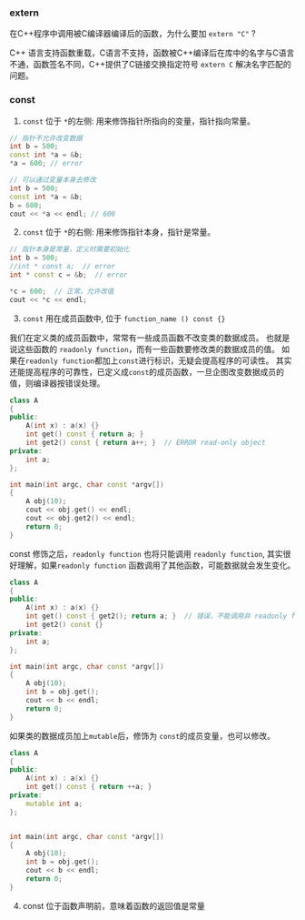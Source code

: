 

### extern

在C++程序中调用被C编译器编译后的函数，为什么要加 `extern "C"` ?

C++ 语言支持函数重载，C语言不支持，函数被C++编译后在库中的名字与C语言不通，函数签名不同，C++提供了C链接交换指定符号 `extern C` 解决名字匹配的问题。


### const

1. `const` 位于 `*`的左侧: 用来修饰指针所指向的变量，指针指向常量。

```cpp
// 指针不允许改变数据
int b = 500;
const int *a = &b;
*a = 600; // error 
```

```cpp
// 可以通过变量本身去修改
int b = 500;
const int *a = &b;
b = 600;
cout << *a << endl; // 600
```


2. `const` 位于 `*`的右侧: 用来修饰指针本身，指针是常量。

```cpp
// 指针本身是常量，定义时需要初始化
int b = 500;
//int * const a;  // error
int * const c = &b;  // error

*c = 600;  // 正常，允许改值
cout << *c << endl;
```

3. `const` 用在成员函数中, 位于 `function_name () const {}`

我们在定义类的成员函数中，常常有一些成员函数不改变类的数据成员。 也就是说这些函数的 `readonly function`，而有一些函数要修改类的数据成员的值。 如果在`readonly function`都加上`const`进行标识，无疑会提高程序的可读性。 其实还能提高程序的可靠性，已定义成`const`的成员函数，一旦企图改变数据成员的值，则编译器按错误处理。

```cpp
class A
{
public:
	A(int x) : a(x) {}
	int get() const { return a; }
	int get2() const { return a++; }  // ERROR read-only object
private:
	int a;
};

int main(int argc, char const *argv[])
{
	A obj(10);
	cout << obj.get() << endl;
	cout << obj.get2() << endl;
	return 0;
}
```

const 修饰之后，`readonly function` 也将只能调用 `readonly function`, 其实很好理解，如果`readonly function` 函数调用了其他函数，可能数据就会发生变化。

```cpp
class A
{
public:
	A(int x) : a(x) {}
	int get() const { get2(); return a; }  // 错误，不能调用非 readonly function
	int get2() const {}
private:
	int a;
};

int main(int argc, char const *argv[])
{
	A obj(10);
	int b = obj.get();
	cout << b << endl;
	return 0;
}
```

如果类的数据成员加上`mutable`后，修饰为 `const`的成员变量，也可以修改。

```cpp
class A
{
public:
	A(int x) : a(x) {}
	int get() const { return ++a; }
private:
	mutable int a;
};


int main(int argc, char const *argv[])
{
	A obj(10);
	int b = obj.get();
	cout << b << endl;
	return 0;
}
```

4. const 位于函数声明前，意味着函数的返回值是常量




